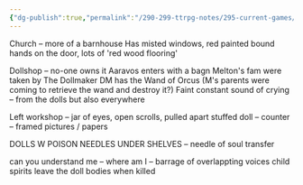 ```yaml
---
{"dg-publish":true,"permalink":"/290-299-ttrpg-notes/295-current-games/14-resny/14-03-game-notes/2-what-s-in-a-soul/"}
---
```



Church – more of a barnhouse Has misted windows, red painted bound hands on the door, lots of 'red wood flooring'

Dollshop – no-one owns it Aaravos enters with a bagn Melton's fam were taken by The Dollmaker DM has the Wand of Orcus (M's parents were coming to retrieve the wand and destroy it?) Faint constant sound of crying – from the dolls but also everywhere

Left workshop – jar of eyes, open scrolls, pulled apart stuffed doll – counter – framed pictures / papers

DOLLS W POISON NEEDLES UNDER SHELVES – needle of soul transfer

can you understand me – where am I – barrage of overlappting voices child spirits leave the doll bodies when killed